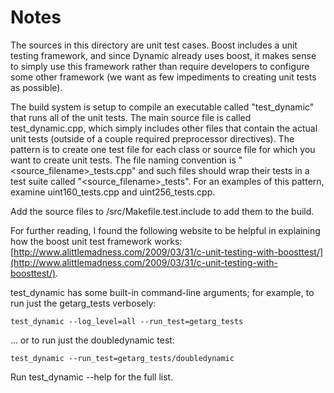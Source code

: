 # Notes
The sources in this directory are unit test cases.  Boost includes a
unit testing framework, and since Dynamic already uses boost, it makes
sense to simply use this framework rather than require developers to
configure some other framework (we want as few impediments to creating
unit tests as possible).

The build system is setup to compile an executable called "test_dynamic"
that runs all of the unit tests.  The main source file is called
test_dynamic.cpp, which simply includes other files that contain the
actual unit tests (outside of a couple required preprocessor
directives).  The pattern is to create one test file for each class or
source file for which you want to create unit tests.  The file naming
convention is "<source_filename>_tests.cpp" and such files should wrap
their tests in a test suite called "<source_filename>_tests".  For an
examples of this pattern, examine uint160_tests.cpp and
uint256_tests.cpp.

Add the source files to /src/Makefile.test.include to add them to the build.

For further reading, I found the following website to be helpful in
explaining how the boost unit test framework works:
[http://www.alittlemadness.com/2009/03/31/c-unit-testing-with-boosttest/](http://www.alittlemadness.com/2009/03/31/c-unit-testing-with-boosttest/).

test_dynamic has some built-in command-line arguments; for
example, to run just the getarg_tests verbosely:

    test_dynamic --log_level=all --run_test=getarg_tests

... or to run just the doubledynamic test:

    test_dynamic --run_test=getarg_tests/doubledynamic

Run  test_dynamic --help   for the full list.

